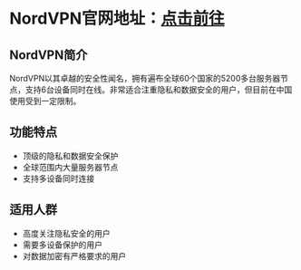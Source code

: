 # NordVPN官网地址：[点击前往](https://url.gogogomiao.one/QYTN)

## NordVPN简介
NordVPN以其卓越的安全性闻名，拥有遍布全球60个国家的5200多台服务器节点，支持6台设备同时在线。非常适合注重隐私和数据安全的用户，但目前在中国使用受到一定限制。

## 功能特点
- 顶级的隐私和数据安全保护
- 全球范围内大量服务器节点
- 支持多设备同时连接

## 适用人群
- 高度关注隐私安全的用户
- 需要多设备保护的用户
- 对数据加密有严格要求的用户